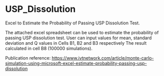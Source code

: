# USP_Dissolution
Excel to Estimate the Probability of Passing USP Dissolution Test.

The attached excel spreadsheet can be used to estimate the probability of passing USP dissolution test. User can input values for mean, standard deviation and Q values in Cells B1, B2 and B3 respectively
The result calculated in cell B8 (100000 simulations).

Publication reference: https://www.ivtnetwork.com/article/monte-carlo-simulation-using-microsoft-excel-estimate-probability-passing-usp-dissolution
